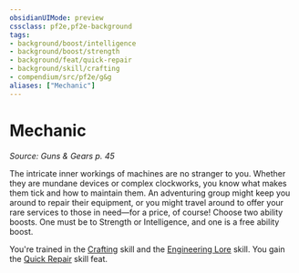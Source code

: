 ```yaml
---
obsidianUIMode: preview
cssclass: pf2e,pf2e-background
tags:
- background/boost/intelligence
- background/boost/strength
- background/feat/quick-repair
- background/skill/crafting
- compendium/src/pf2e/g&g
aliases: ["Mechanic"]
---
```

# Mechanic
*Source: Guns & Gears p. 45*  

The intricate inner workings of machines are no stranger to you. Whether they are mundane devices or complex clockworks, you know what makes them tick and how to maintain them. An adventuring group might keep you around to repair their equipment, or you might travel around to offer your rare services to those in need—for a price, of course! Choose two ability boosts. One must be to Strength or Intelligence, and one is a free ability boost.

You're trained in the [Crafting](/compendium/skills.md#Crafting) skill and the [Engineering Lore](/compendium/skills.md#Lore) skill. You gain the [Quick Repair](/compendium/feats/quick-repair.md) skill feat.